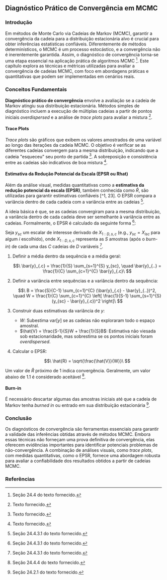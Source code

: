 ## Diagnóstico Prático de Convergência em MCMC

### Introdução
Em métodos de Monte Carlo via Cadeias de Markov (MCMC), garantir a convergência da cadeia para a distribuição estacionária alvo é crucial para obter inferências estatísticas confiáveis. Diferentemente de métodos determinísticos, o MCMC é um processo estocástico, e a convergência não é inerentemente garantida. Assim, o diagnóstico de convergência torna-se uma etapa essencial na aplicação prática de algoritmos MCMC [^22]. Este capítulo explora as técnicas e métricas utilizadas para avaliar a convergência de cadeias MCMC, com foco em abordagens práticas e quantitativas que podem ser implementadas em cenários reais.

### Conceitos Fundamentais

**Diagnóstico prático de convergência** envolve a avaliação se a cadeia de Markov atingiu sua distribuição estacionária. Métodos simples de diagnóstico incluem a execução de múltiplas cadeias a partir de pontos iniciais *overdispersed* e a análise de *trace plots* para avaliar a mistura [^1].

#### Trace Plots
*Trace plots* são gráficos que exibem os valores amostrados de uma variável ao longo das iterações da cadeia MCMC. O objetivo é verificar se as diferentes cadeias convergem para a mesma distribuição, indicando que a cadeia "esqueceu" seu ponto de partida [^1]. A sobreposição e consistência entre as cadeias são indicativos de boa mistura [^1].

#### Estimativa da Redução Potencial da Escala (EPSR ou Rhat)
Além da análise visual, medidas quantitativas como a **estimativa da redução potencial da escala (EPSR)**, também conhecida como $\hat{R}$, são utilizadas para garantir estimativas confiáveis [^1, 23]. O EPSR compara a variância dentro de cada cadeia com a variância entre as cadeias [^23].

A ideia básica é que, se as cadeias convergiram para a mesma distribuição, a variância dentro de cada cadeia deve ser semelhante à variância entre as cadeias. Formalmente, o EPSR é calculado da seguinte forma [^23]:

Seja $y_{sc}$ um escalar de interesse derivado de $X_{1:D,s,c}$ (e.g., $y_{sc} = X_{isc}$ para algum $i$ escolhido), onde $X_{1:D,s,c}$ representa as $S$ amostras (após o *burn-in*) de cada uma das $C$ cadeias de $D$ variáveis [^23].

1.  Definir a média dentro da sequência e a média geral:

    $$\
    \bar{y}_{.c} = \frac{1}{S} \sum_{s=1}^{S} y_{sc}, \quad \bar{y}_{..} = \frac{1}{C} \sum_{c=1}^{C} \bar{y}_{.c}\
    $$
2.  Definir a variância entre sequências e a variância dentro da sequência:

    $$\
    B = \frac{S}{C-1} \sum_{c=1}^{C} (\bar{y}_{.c} - \bar{y}_{..})^2, \quad W = \frac{1}{C} \sum_{c=1}^{C} \left[ \frac{1}{S-1} \sum_{s=1}^{S} (y_{sc} - \bar{y}_{.c})^2 \right]\
    $$
3.  Construir duas estimativas da variância de $y$:

    *   $W$: Subestima var[$y$] se as cadeias não exploraram todo o espaço amostral.
    *   $\hat{V} = \frac{S-1}{S}W + \frac{1}{S}B$: Estimativa não viesada sob estacionaridade, mas sobrestima se os pontos iniciais foram *overdispersed*.
4.  Calcular o EPSR:

    $$\
    \hat{R} = \sqrt{\frac{\hat{V}}{W}}\
    $$

Um valor de $\hat{R}$ próximo de 1 indica convergência. Geralmente, um valor abaixo de 1.1 é considerado aceitável [^24].

#### Burn-in
É necessário descartar algumas das amostras iniciais até que a cadeia de Markov tenha *burned in* ou entrado em sua distribuição estacionária [^2].

### Conclusão
Os diagnósticos de convergência são ferramentas essenciais para garantir a validade das inferências obtidas através de métodos MCMC. Embora essas técnicas não forneçam uma prova definitiva de convergência, elas oferecem evidências importantes para identificar potenciais problemas de não-convergência. A combinação de análises visuais, como *trace plots*, com medidas quantitativas, como o EPSR, fornece uma abordagem robusta para avaliar a confiabilidade dos resultados obtidos a partir de cadeias MCMC.

### Referências
[^1]: Texto fornecido.
[^2]: Seção 24.2.1 do texto fornecido.
[^22]: Seção 24.4 do texto fornecido.
[^23]: Seção 24.4.3.1 do texto fornecido.
[^24]: Seção 24.4.4 do texto fornecido.
<!-- END -->